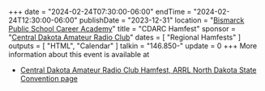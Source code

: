 +++
date = "2024-02-24T07:30:00-06:00"
endTime = "2024-02-24T12:30:00-06:00"
publishDate = "2023-12-31"
location = "[Bismarck Public School Career Academy](https://goo.gl/maps/x7hXsqhXTM1tFwxj6)"
title = "CDARC Hamfest"
sponsor = "[Central Dakota Amateur Radio Club](http://www.cdarcnd.com/)"
dates = [ "Regional Hamfests" ]
outputs = [ "HTML", "Calendar" ]
talkin = "146.850-"
update = 0
+++
More information about this event is available at

* [Central Dakota Amateur Radio Club Hamfest, ARRL North Dakota State Convention  page](http://www.arrl.org/hamfests/central-dakota-amateur-radio-club-hamfest-arrl-north-dakota-state-convention)
<!-- * [CDARC Hamfest 2024 page](http://www.cdarcnd.com/hamfest-2024.html) -->
